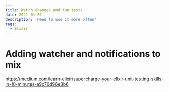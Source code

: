 ```yaml
---
title: Watch changes and run tests
date: 2021-01-01
description: 'Need to use it more often'
tags:
  - Elixir
---
```



# Adding watcher and notifications to mix

https://medium.com/learn-elixir/supercharge-your-elixir-unit-testing-skills-in-10-minutes-a9c76d96e3b6
